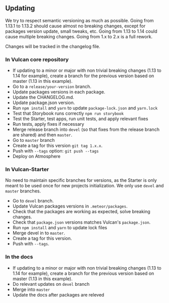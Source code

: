 ## Updating

We try to respect semantic versioning as much as possible. Going from 1.13.1 to 1.13.2 should cause almost no breaking changes, except for packages version update, small tweaks, etc. Going from 1.13 to 1.14 could cause multiple breaking changes. Going from 1.x to 2.x is a full rework. 

Changes will be tracked in the changelog file.


### In Vulcan core repository

- If updating to a minor or major with non trivial breaking changes (1.13 to 1.14 for example), create a branch for the previous version based on master (1.13 in this example).
- Go to a `release/your-version` branch.
- Update packages versions in each package.
- Update the CHANGELOG.md.
- Update package.json version. 
- Run `npm install` and `yarn` to update `package-lock.json` and `yarn.lock`
- Test that Storybook runs correctly `npm run storybook`
- Test the Starter, test apps, run unit tests, and apply relevant fixes
- Run tests, apply fixes if necessary
- Merge release branch into `devel` (so that fixes from the release branch are shared) and then `master`.
- Go to `master` branch
- Create a tag for this version `git tag 1.x.x`.
- Push with `--tags` option: `git push --tags`
- Deploy on Atmosphere

### In Vulcan-Starter

No need to maintain specific branches for versions, as the Starter is only meant to be used once for new projects initialization. 
We only use `devel` and `master` branches.

- Go to `devel` branch.
- Update Vulcan packages versions in `.meteor/packages`.
- Check that the packages are working as expected, solve breaking changes.
- Check that `package.json` versions matches Vulcan's `package.json`.
- Run `npm install` and `yarn` to update lock files
- Merge devel in to  `master`.
- Create a tag for this version.
- Push with `--tags`.

### In the docs

- If updating to a minor or major with non trivial breaking changes (1.13 to 1.14 for example), create a branch for the previous version based on master (1.13 in this example).
- Do relevant updates on `devel` branch
- Merge into `master`
- Update the docs after packages are releved